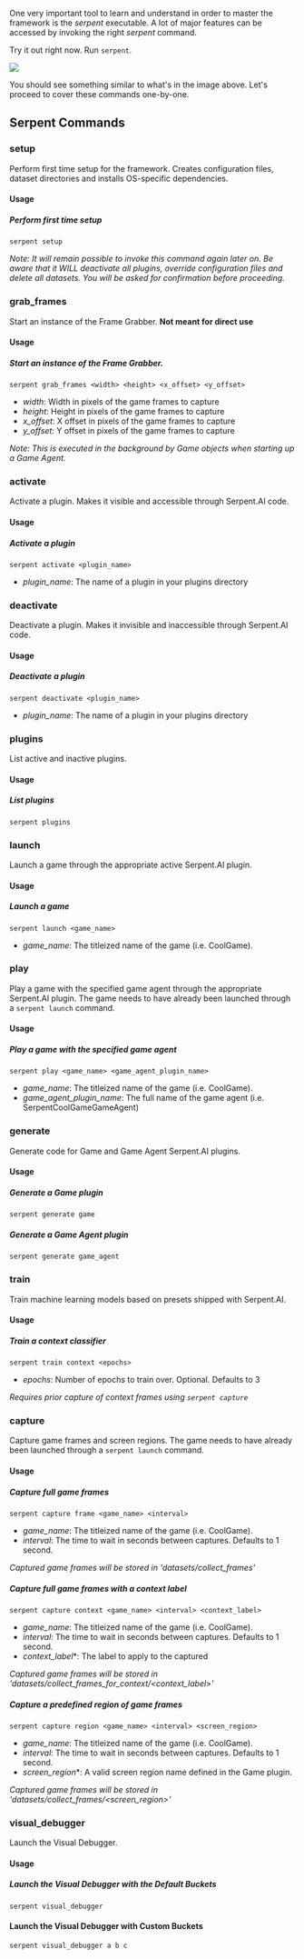 One very important tool to learn and understand in order to master the framework is the _serpent_ executable. A lot of major features can be accessed by invoking the right _serpent_ command.

Try it out right now. Run `serpent`.

![](https://s3.ca-central-1.amazonaws.com/serpent-ai-assets/wiki/executable1.png)

You should see something similar to what's in the image above. Let's proceed to cover these commands one-by-one.

## Serpent Commands

### setup

Perform first time setup for the framework. Creates configuration files, dataset directories and installs OS-specific dependencies.

#### Usage

##### Perform first time setup

`serpent setup`

_Note: It will remain possible to invoke this command again later on. Be aware that it WILL deactivate all plugins, override configuration files and delete all datasets. You will be asked for confirmation before proceeding._

### grab_frames

Start an instance of the Frame Grabber. **Not meant for direct use**

#### Usage

##### Start an instance of the Frame Grabber.

`serpent grab_frames <width> <height> <x_offset> <y_offset>`

* _width_: Width in pixels of the game frames to capture
* _height_: Height in pixels of the game frames to capture
* _x\_offset_: X offset in pixels of the game frames to capture
* _y\_offset_: Y offset in pixels of the game frames to capture

_Note: This is executed in the background by Game objects when starting up a Game Agent._

### activate

Activate a plugin. Makes it visible and accessible through Serpent.AI code.

#### Usage

##### Activate a plugin

`serpent activate <plugin_name>`

* _plugin\_name_: The name of a plugin in your plugins directory

### deactivate

Deactivate a plugin. Makes it invisible and inaccessible through Serpent.AI code.

#### Usage

##### Deactivate a plugin

`serpent deactivate <plugin_name>`

* _plugin\_name_: The name of a plugin in your plugins directory

### plugins

List active and inactive plugins.

#### Usage

##### List plugins

`serpent plugins`

### launch

Launch a game through the appropriate active Serpent.AI plugin.

#### Usage

##### Launch a game

`serpent launch <game_name>`

* _game\_name_: The titleized name of the game (i.e. CoolGame).

### play

Play a game with the specified game agent through the appropriate Serpent.AI plugin. The game needs to have already been launched through a `serpent launch` command.

#### Usage

##### Play a game with the specified game agent

`serpent play <game_name> <game_agent_plugin_name>`

* _game\_name_: The titleized name of the game (i.e. CoolGame).
* _game\_agent\_plugin\_name_: The full name of the game agent (i.e. SerpentCoolGameGameAgent)

### generate

Generate code for Game and Game Agent Serpent.AI plugins.

#### Usage

##### Generate a Game plugin

`serpent generate game`

##### Generate a Game Agent plugin

`serpent generate game_agent`

### train

Train machine learning models based on presets shipped with Serpent.AI.

#### Usage

##### Train a context classifier

`serpent train context <epochs>`

* _epochs_: Number of epochs to train over. Optional. Defaults to 3

_Requires prior capture of context frames using `serpent capture`_

### capture

Capture game frames and screen regions. The game needs to have already been launched through a `serpent launch` command.

#### Usage

##### Capture full game frames

`serpent capture frame <game_name> <interval>`

* _game\_name_: The titleized name of the game (i.e. CoolGame).
* _interval_: The time to wait in seconds between captures. Defaults to 1 second.

_Captured game frames will be stored in 'datasets/collect\_frames'_

##### Capture full game frames with a context label

`serpent capture context <game_name> <interval> <context_label>`

* _game\_name_: The titleized name of the game (i.e. CoolGame).
* _interval_: The time to wait in seconds between captures. Defaults to 1 second.
* _context\_label_*: The label to apply to the captured

_Captured game frames will be stored in 'datasets/collect\_frames\_for\_context/<context\_label>'_

##### Capture a predefined region of game frames

`serpent capture region <game_name> <interval> <screen_region>`

* _game\_name_: The titleized name of the game (i.e. CoolGame).
* _interval_: The time to wait in seconds between captures. Defaults to 1 second.
* _screen\_region_*: A valid screen region name defined in the Game plugin.

_Captured game frames will be stored in 'datasets/collect\_frames/<screen\_region>'_

### visual_debugger

Launch the Visual Debugger.

#### Usage

##### Launch the Visual Debugger with the Default Buckets

`serpent visual_debugger`

#### Launch the Visual Debugger with Custom Buckets

`serpent visual_debugger a b c`